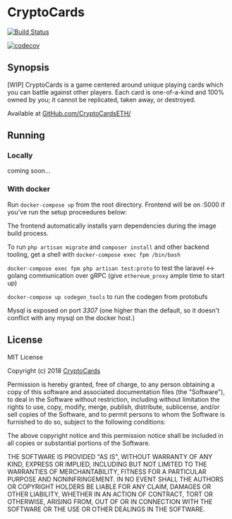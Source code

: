# CryptoCards

[![Build Status](https://travis-ci.org/CryptoCardsETH/cryptocards.svg?branch=master)](https://travis-ci.org/CryptoCardsETH/cryptocards)

[![codecov](https://codecov.io/gh/CryptoCardsETH/cryptocards/branch/master/graph/badge.svg)](https://codecov.io/gh/CryptoCardsETH/cryptocards)


## Synopsis

[WIP] CryptoCards is a game centered around unique playing cards which you can battle against other players. Each card is one-of-a-kind and 100% owned by you; it cannot be replicated, taken away, or destroyed.  

Available at [GitHub.com/CryptoCardsETH/](https://github.com/CryptoCardsETH/)   

## Running 

### Locally

coming soon...

### With docker

Run `docker-compose up` from the root directory. Frontend will be on :5000 if you've run the setup proceedures below:

The frontend automatically installs yarn dependencies during the image build process.

To run `php artisan migrate` and `composer install` and other backend tooling, get a shell with `docker-compose exec fpm /bin/bash`

`docker-compose exec fpm php artisan test:proto` to test the laravel <-> golang communication over gRPC (give `ethereum_proxy` ample time to start up)

`docker-compose up codegen_tools` to run the codegen from protobufs

Mysql is exposed on port _3307_ (one higher than the default, so it doesn't conflict with any mysql on the docker host.)


## License

MIT License  

Copyright (c) 2018 [CryptoCards](https://github.com/CryptoCardsETH)  

Permission is hereby granted, free of charge, to any person obtaining a copy
of this software and associated documentation files (the "Software"), to deal
in the Software without restriction, including without limitation the rights
to use, copy, modify, merge, publish, distribute, sublicense, and/or sell
copies of the Software, and to permit persons to whom the Software is
furnished to do so, subject to the following conditions:  

The above copyright notice and this permission notice shall be included in all
copies or substantial portions of the Software.  

THE SOFTWARE IS PROVIDED "AS IS", WITHOUT WARRANTY OF ANY KIND, EXPRESS OR
IMPLIED, INCLUDING BUT NOT LIMITED TO THE WARRANTIES OF MERCHANTABILITY,
FITNESS FOR A PARTICULAR PURPOSE AND NONINFRINGEMENT. IN NO EVENT SHALL THE
AUTHORS OR COPYRIGHT HOLDERS BE LIABLE FOR ANY CLAIM, DAMAGES OR OTHER
LIABILITY, WHETHER IN AN ACTION OF CONTRACT, TORT OR OTHERWISE, ARISING FROM,
OUT OF OR IN CONNECTION WITH THE SOFTWARE OR THE USE OR OTHER DEALINGS IN THE
SOFTWARE.  